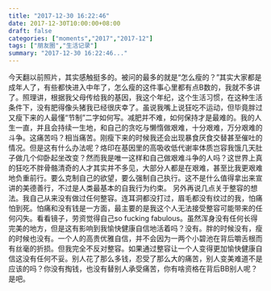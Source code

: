 ```yaml
---
title: "2017-12-30 16:22:46"
date: 2017-12-30T10:00:00+08:00
draft: false
categories: ["moments","2017","2017-12"]
tags: ["朋友圈","生活记录"]
summary: "2017-12-30 16:22:46..."
---
```


今天翻以前照片，其实感触挺多的。被问的最多的就是“怎么瘦的？”其实大家都是成年人了，有些都快进入中年了，怎么瘦的这件事心里都有点B数的，我就不多讲了。照理讲，根据我父母传给我的基因，我这个年纪，这个生活习惯，在这种生活条件下，没有肥得像头猪我已经很庆幸了。虽说我嘴上说狂吃不运动，但毕竟胖过又瘦下来的人最懂“节制”二字如何写。减肥并不难，如何保持才是最难的。我的人生一直，并且会持续一生地，和自己的贪吃与懒惰做艰难，十分艰难，万分艰难的斗争。这痛苦吗？相当痛苦。刚瘦下来的时候我还会出现暴食厌食交替甚至催吐的情况。但是这有什么办法呢？烙印在基因里的高吸收低代谢率体质岂容我饿几天肚子做几个仰卧起坐改变？然而我是唯一这样和自己做艰难斗争的人吗？这世界上真的狂吃不胖骨骼清奇的人才其实并不多见，大部分人都是在艰难，甚至比我更艰难地负重前行。要么克制自己的欲望，要么强制自己执行。这不是什么值得拿出来宣讲的美德善行，不过是人类最基本的自我行为约束。
另外再说几点关于整容的想法。我自己从来没有做过任何整容。连耳洞都没打过，眉毛都没有纹过的我，怕痛怕到死。怕痛和没有钱是一方面，最主要的是我这个人无法接受整容可能带来的任何闪失。看看镜子，劳资觉得自己so fucking fabulous。虽然浑身没有任何长得完美的地方，但是这有影响到我愉快健康自信地活着吗？没有。胖的时候没有，瘦的时候也没有。一个人的高贵优雅自信，并不会因为一两个小碧池在背后嚼舌根而有丝毫的折损。但我完全不反对整容。如果通过整容让一个人变得更加愉快健康自信这没有任何不妥。别人花了那么多钱，忍受了那么大的痛苦，别人变美难道不是应该的吗？你没有掏钱，也没有替别人承受痛苦，你有啥资格在背后BB别人呢？是吧。

